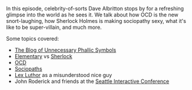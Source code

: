 In this episode, celebrity-of-sorts Dave Albritton stops by for a refreshing glimpse into the world as he sees it. We talk about how OCD is the new snort-laughing, how Sherlock Holmes is making sociopathy sexy, what it's like to be super-villain, and much more.

Some topics covered:

- [The Blog of Unnecessary Phallic Symbols](http://unnecessaryphallic.tumblr.com)
- [Elementary](http://www.imdb.com/title/tt2191671/) vs <a href="http://en.wikipedia.org/wiki/Sherlock_(TV_series)">Sherlock</a>
- [OCD](http://en.wikipedia.org/wiki/Obsessive%E2%80%93compulsive_disorder)
- [Sociopaths](http://en.wikipedia.org/wiki/Antisocial_personality_disorder)
- [Lex Luthor](http://en.wikipedia.org/wiki/Lex_Luthor) as a misunderstood nice guy
- John Roderick and friends at the [Seattle Interactive Conference](http://www.seattleinteractive.com/)
